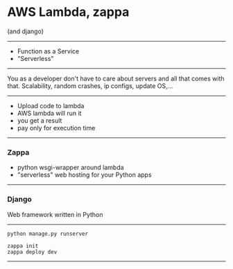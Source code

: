 # AWS Lambda, zappa

(and django)

---

- Function as a Service
- "Serverless"

---

You as a developer don't have to care about servers and all that comes with that.
Scalability, random crashes, ip configs, update OS,...

---

- Upload code to lambda
- AWS lambda will run it
- you get a result
- pay only for execution time

---

### Zappa

- python wsgi-wrapper around lambda
- "serverless" web hosting for your Python apps

---

### Django 

Web framework written in Python

---

```
python manage.py runserver
```

```
zappa init
zappa deploy dev
```

---




